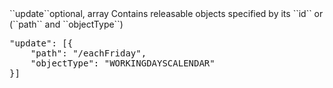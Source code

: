 <tr><td>``update``</td><td>optional, array</td>
<td>Contains releasable objects specified by its ``id`` or (``path`` and ``objectType``)</td><td>
<pre>
"update": [{ 
	"path": "/eachFriday", 
	"objectType": "WORKINGDAYSCALENDAR" 
}]</pre>
</td><td></td></tr>
